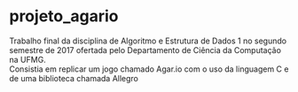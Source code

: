 # projeto_agario
Trabalho final da disciplina de Algoritmo e Estrutura de Dados 1 no segundo semestre de 2017 ofertada pelo Departamento de Ciência da Computação na UFMG. <br />
Consistia em replicar um jogo chamado Agar.io com o uso da linguagem C e de uma biblioteca chamada Allegro
